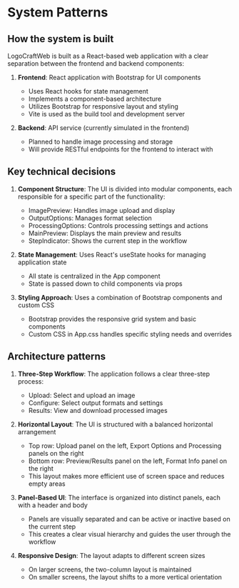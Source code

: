 # System Patterns

## How the system is built
LogoCraftWeb is built as a React-based web application with a clear separation between the frontend and backend components:

1. **Frontend**: React application with Bootstrap for UI components
   - Uses React hooks for state management
   - Implements a component-based architecture
   - Utilizes Bootstrap for responsive layout and styling
   - Vite is used as the build tool and development server

2. **Backend**: API service (currently simulated in the frontend)
   - Planned to handle image processing and storage
   - Will provide RESTful endpoints for the frontend to interact with

## Key technical decisions
1. **Component Structure**: The UI is divided into modular components, each responsible for a specific part of the functionality:
   - ImagePreview: Handles image upload and display
   - OutputOptions: Manages format selection
   - ProcessingOptions: Controls processing settings and actions
   - MainPreview: Displays the main preview and results
   - StepIndicator: Shows the current step in the workflow

2. **State Management**: Uses React's useState hooks for managing application state
   - All state is centralized in the App component
   - State is passed down to child components via props

3. **Styling Approach**: Uses a combination of Bootstrap components and custom CSS
   - Bootstrap provides the responsive grid system and basic components
   - Custom CSS in App.css handles specific styling needs and overrides

## Architecture patterns
1. **Three-Step Workflow**: The application follows a clear three-step process:
   - Upload: Select and upload an image
   - Configure: Select output formats and settings
   - Results: View and download processed images

2. **Horizontal Layout**: The UI is structured with a balanced horizontal arrangement
   - Top row: Upload panel on the left, Export Options and Processing panels on the right
   - Bottom row: Preview/Results panel on the left, Format Info panel on the right
   - This layout makes more efficient use of screen space and reduces empty areas

3. **Panel-Based UI**: The interface is organized into distinct panels, each with a header and body
   - Panels are visually separated and can be active or inactive based on the current step
   - This creates a clear visual hierarchy and guides the user through the workflow

4. **Responsive Design**: The layout adapts to different screen sizes
   - On larger screens, the two-column layout is maintained
   - On smaller screens, the layout shifts to a more vertical orientation
